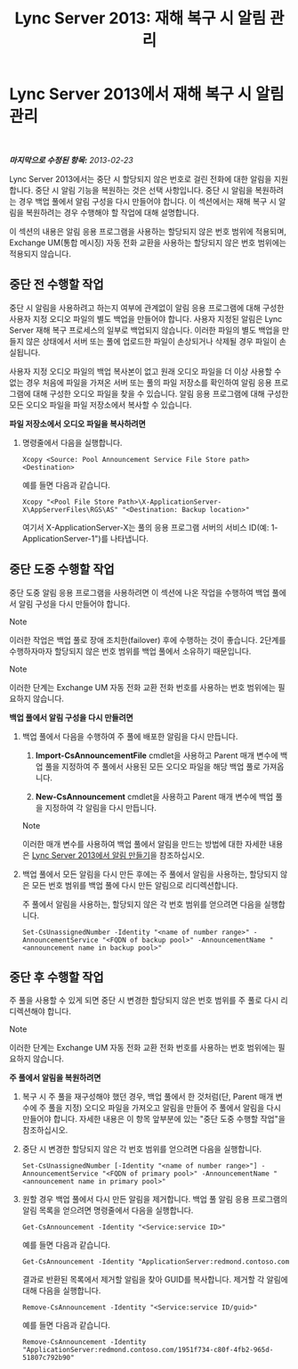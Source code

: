 ﻿---
title: 'Lync Server 2013: 재해 복구 시 알림 관리'
TOCTitle: 재해 복구 시 알림 관리
ms:assetid: c33e51ea-421f-42d2-826b-b73968f6bd5b
ms:mtpsurl: https://technet.microsoft.com/ko-kr/library/JJ721874(v=OCS.15)
ms:contentKeyID: 49885967
ms.date: 08/24/2015
mtps_version: v=OCS.15
ms.translationtype: HT
---

# Lync Server 2013에서 재해 복구 시 알림 관리

 

_**마지막으로 수정된 항목:** 2013-02-23_

Lync Server 2013에서는 중단 시 할당되지 않은 번호로 걸린 전화에 대한 알림을 지원합니다. 중단 시 알림 기능을 복원하는 것은 선택 사항입니다. 중단 시 알림을 복원하려는 경우 백업 풀에서 알림 구성을 다시 만들어야 합니다. 이 섹션에서는 재해 복구 시 알림을 복원하려는 경우 수행해야 할 작업에 대해 설명합니다.

이 섹션의 내용은 알림 응용 프로그램을 사용하는 할당되지 않은 번호 범위에 적용되며, Exchange UM(통합 메시징) 자동 전화 교환을 사용하는 할당되지 않은 번호 범위에는 적용되지 않습니다.

## 중단 전 수행할 작업

중단 시 알림을 사용하려고 하는지 여부에 관계없이 알림 응용 프로그램에 대해 구성한 사용자 지정 오디오 파일의 별도 백업을 만들어야 합니다. 사용자 지정된 알림은 Lync Server 재해 복구 프로세스의 일부로 백업되지 않습니다. 이러한 파일의 별도 백업을 만들지 않은 상태에서 서버 또는 풀에 업로드한 파일이 손상되거나 삭제될 경우 파일이 손실됩니다.

사용자 지정 오디오 파일의 백업 복사본이 없고 원래 오디오 파일을 더 이상 사용할 수 없는 경우 처음에 파일을 가져온 서버 또는 풀의 파일 저장소를 확인하여 알림 응용 프로그램에 대해 구성한 오디오 파일을 찾을 수 있습니다. 알림 응용 프로그램에 대해 구성한 모든 오디오 파일을 파일 저장소에서 복사할 수 있습니다.

**파일 저장소에서 오디오 파일을 복사하려면**

1.  명령줄에서 다음을 실행합니다.
    
        Xcopy <Source: Pool Announcement Service File Store path> <Destination>
    
    예를 들면 다음과 같습니다.
    
        Xcopy "<Pool File Store Path>\X-ApplicationServer-X\AppServerFiles\RGS\AS" "<Destination: Backup location>"
    
    여기서 X-ApplicationServer-X는 풀의 응용 프로그램 서버의 서비스 ID(예: 1-ApplicationServer-1")를 나타냅니다.


## 중단 도중 수행할 작업

중단 도중 알림 응용 프로그램을 사용하려면 이 섹션에 나온 작업을 수행하여 백업 풀에서 알림 구성을 다시 만들어야 합니다.


> [!NOTE]
> 이러한 작업은 백업 풀로 장애 조치한(failover) 후에 수행하는 것이 좋습니다. 2단계를 수행하자마자 할당되지 않은 번호 범위를 백업 풀에서 소유하기 때문입니다.




> [!NOTE]
> 이러한 단계는 Exchange UM 자동 전화 교환 전화 번호를 사용하는 번호 범위에는 필요하지 않습니다.



**백업 풀에서 알림 구성을 다시 만들려면**

1.  백업 풀에서 다음을 수행하여 주 풀에 배포한 알림을 다시 만듭니다.
    
    1.  **Import-CsAnnouncementFile** cmdlet을 사용하고 Parent 매개 변수에 백업 풀을 지정하여 주 풀에서 사용된 모든 오디오 파일을 해당 백업 풀로 가져옵니다.
    
    2.  **New-CsAnnouncement** cmdlet을 사용하고 Parent 매개 변수에 백업 풀을 지정하여 각 알림을 다시 만듭니다.
    

    > [!NOTE]
    > 이러한 매개 변수를 사용하여 백업 풀에서 알림을 만드는 방법에 대한 자세한 내용은 <A href="lync-server-2013-create-an-announcement.md">Lync Server 2013에서 알림 만들기</A>을 참조하십시오.



2.  백업 풀에서 모든 알림을 다시 만든 후에는 주 풀에서 알림을 사용하는, 할당되지 않은 모든 번호 범위를 백업 풀에 다시 만든 알림으로 리디렉션합니다.
    
    주 풀에서 알림을 사용하는, 할당되지 않은 각 번호 범위를 얻으려면 다음을 실행합니다.
    
        Set-CsUnassignedNumber -Identity "<name of number range>" -AnnouncementService "<FQDN of backup pool>" -AnnouncementName "<announcement name in backup pool>"

## 중단 후 수행할 작업

주 풀을 사용할 수 있게 되면 중단 시 변경한 할당되지 않은 번호 범위를 주 풀로 다시 리디렉션해야 합니다.


> [!NOTE]
> 이러한 단계는 Exchange UM 자동 전화 교환 전화 번호를 사용하는 번호 범위에는 필요하지 않습니다.



**주 풀에서 알림을 복원하려면**

1.  복구 시 주 풀을 재구성해야 했던 경우, 백업 풀에서 한 것처럼(단, Parent 매개 변수에 주 풀을 지정) 오디오 파일을 가져오고 알림을 만들어 주 풀에서 알림을 다시 만들어야 합니다. 자세한 내용은 이 항목 앞부분에 있는 "중단 도중 수행할 작업"을 참조하십시오.

2.  중단 시 변경한 할당되지 않은 각 번호 범위를 얻으려면 다음을 실행합니다.
    
        Set-CsUnassignedNumber [-Identity "<name of number range>"] -AnnouncementService "<FQDN of primary pool>" -AnnouncementName "<announcement name in primary pool>"

3.  원할 경우 백업 풀에서 다시 만든 알림을 제거합니다. 백업 풀 알림 응용 프로그램의 알림 목록을 얻으려면 명령줄에서 다음을 실행합니다.
    
        Get-CsAnnouncement -Identity "<Service:service ID>"
    
    예를 들면 다음과 같습니다.
    
        Get-CsAnnouncement -Identity "ApplicationServer:redmond.contoso.com
    
    결과로 반환된 목록에서 제거할 알림을 찾아 GUID를 복사합니다. 제거할 각 알림에 대해 다음을 실행합니다.
    
        Remove-CsAnnouncement -Identity "<Service:service ID/guid>"
    
    예를 들면 다음과 같습니다.
    
        Remove-CsAnnouncement -Identity "ApplicationServer:redmond.contoso.com/1951f734-c80f-4fb2-965d-51807c792b90"


